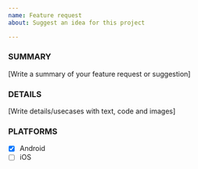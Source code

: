 ```yaml
---
name: Feature request
about: Suggest an idea for this project

---
```


### SUMMARY
[Write a summary of your feature request or suggestion]

### DETAILS
[Write details/usecases with text, code and images]

### PLATFORMS

- [x] Android
- [ ] iOS
